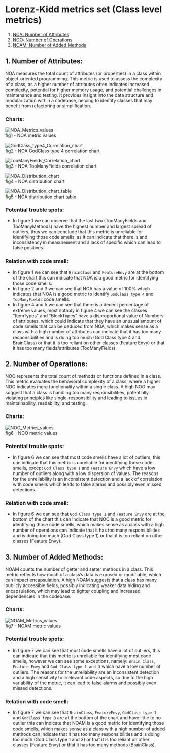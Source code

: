 # Lorenz-Kidd metrics set (Class level metrics)

1. [NOA: Number of Attributes](#1-number-of-attributes)
2. [NOO: Number of Operations](#2-number-of-operations)
3. [NOAM: Number of Added Methods](#3-number-of-added-methods)

## 1. Number of Attributes:

NOA measures the total count of attributes (or properties) in a class within object-oriented programming. 
This metric is used to assess the complexity of a class, as a higher number of attributes often indicates increased 
complexity, potential for higher memory usage, and potential challenges in maintenance and testing. It provides insight 
into the data structure and modularization within a codebase, helping to identify classes that may benefit from 
refactoring or simplification.

### Charts:

![NOA_Metrics_values](./img/NOA_Metrics_values.png) <br>
fig1 - NOA metric values

![GodClass_type4_Correlation_chart](./img/GodClass_type4_Correlation_chart.png) <br>
fig2 - NOA GodClass type 4 correlation chart

![TooManyFields_Correlation_chart](./img/TooManyFields_Correlation_chart.png) <br>
fig3 - NOA TooManyFields correlation chart

![NOA_Distribution_chart](./img/NOA_Distribution_chart.png) <br>
fig4 - NOA distribution chart

![NOA_Distribution_chart_table](./img/NOA_Distribution_chart_table.png) <br>
fig5 - NOA distribution chart table

### Potential trouble spots:

- In figure 1 we can observe that the last two (TooManyFields and TooManyMethods) have the highest number and largest 
  spread of outliers, thus we can conclude that this metric is unreliable for identifying those code smells, as it can
  indicate that there is and inconsistency in measurement and a lack of specific which can lead to false positives.

### Relation with code smell:

- In figure 1 we can see that `BrainClass` and `FeatureEnvy` are at the bottom of the chart this can indicate that NOA 
  is a good metric for identifying those code smells.
- In figure 2 and 3 we can see that NOA has a value of 100% which indicates that NOA is a good metric to identify
  `GodClass type 4` and `TooManyFields` code smells.
- In figure 4 and 5 we can see that there is a decent percentage of extreme values, most notably in figure 4 we can see
  the classes "ItemTypes" and "BlockTypes" have a disproportional value of Numbers of attributes, which could indicate
  that they have an unusual amount of code smells that can be deduced from NOA, which makes sense as a class with a high
  number of attributes can indicate that it has too many responsibilities and is doing too much 
  (God Class type 4 and BrainClass) or that it is too reliant on other classes (Feature Envy) or that it has too many
  fields/attributes (TooManyFields).


## 2. Number of Operations:

NOO represents the total count of methods or functions defined in a class. 
This metric evaluates the behavioral complexity of a class, where a higher NOO indicates more functionality within a 
single class. A high NOO may suggest that a class is handling too many responsibilities, potentially violating 
principles like single-responsibility and leading to issues in maintainability, readability, and testing.

### Charts:

![NOO_Metrics_values](./img/NOO_Metrics_values.png) <br>
fig6 - NOO metric values

### Potential trouble spots:

- In figure 6 we can see that most code smells have a lot of outliers, this can indicate that this metric is unreliable
  for identifying those code smells, except `God Class type 1` and `Feature Envy` which have a low number of outliers
  along with a low dispersion of values. The reasons for the unreliability is an inconsistent detection and a lack of
  correlation with code smells which leads to false alarms and possibly even missed detections.

### Relation with code smell:
- In figure 6 we can see that `God Class type 1` and `Feature Envy` are at the bottom of the chart this can indicate 
  that NOO is a good metric for identifying those code smells, which makes sense as a class with a high number of
  operations can indicate that it has too many responsibilities and is doing too much (God Class type 1) or that it
  is too reliant on other classes (Feature Envy).

## 3. Number of Added Methods:

NOAM counts the number of getter and setter methods in a class. This metric reflects how much of a class’s data is 
exposed or modifiable, which can impact encapsulation. A high NOAM suggests that a class has many publicly accessible 
fields, possibly indicating weaker data hiding and encapsulation, which may lead to tighter coupling and increased 
dependencies in the codebase.

### Charts:

![NOAM_Metrics_values](./img/NOAM_Metrics_values.png) <br>
fig7 - NOAM metric values

### Potential trouble spots:

- In figure 7 we can see that most code smells have a lot of outliers, this can indicate that this metric is unreliable
  for identifying most code smells, however we can see some exceptions, namely: `Brain Class`, `Feature Envy` and
  `God Class type 1 and 3` which have a low number of outliers. The reasons for the unreliability are an inconsistent
  detection and a high sensitivity to irrelevant code aspects, so due to the high variability of the metric, it can
  lead to false alarms and possibly even missed detections.

### Relation with code smell:

- In figure 7 we can see that `BrainClass`, `FeatureEnvy`, `GodClass type 1` and `GodClass type 3` are at the bottom of
  the chart and have little to no outlier this can indicate that NOAM is a good metric for identifying those code smells, 
  which makes sense as a class with a high number of added methods can indicate that it has too many responsibilities and is doing too much 
  (God Class type 1 and 3) or that it is too reliant on other classes (Feature Envy) or that it has too many methods
  (BrainClass).

